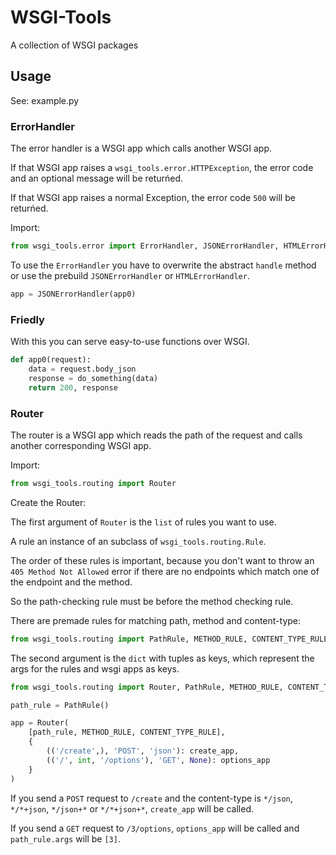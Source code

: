 # WSGI-Tools

A collection of WSGI packages

## Usage

See: example.py

### ErrorHandler

The error handler is a WSGI app which calls another WSGI app.

If that WSGI app raises a `wsgi_tools.error.HTTPException`, the error code and an optional message will be returńed.

If that WSGI app raises a normal Exception, the error code `500` will be returńed.

Import:

```python
from wsgi_tools.error import ErrorHandler, JSONErrorHandler, HTMLErrorHandler
```

To use the `ErrorHandler` you have to overwrite the abstract `handle` method or use the prebuild `JSONErrorHandler` or `HTMLErrorHandler`.

```python
app = JSONErrorHandler(app0)
```

### Friedly

With this you can serve easy-to-use functions over WSGI.

```python
def app0(request):
    data = request.body_json
    response = do_something(data)
    return 200, response
```

### Router

The router is a WSGI app which reads the path of the request and calls another corresponding WSGI app.

Import:

```python
from wsgi_tools.routing import Router
```

Create the Router:

The first argument of `Router` is the `list` of rules you want to use.

A rule an instance of an subclass of `wsgi_tools.routing.Rule`.

The order of these rules is important, because you don't want to throw an `405 Method Not Allowed` error if there are no endpoints which match one of the endpoint and the method.

So the path-checking rule must be before the method checking rule.

There are premade rules for matching path, method and content-type:

```python
from wsgi_tools.routing import PathRule, METHOD_RULE, CONTENT_TYPE_RULE
```

The second argument is the `dict` with tuples as keys, which represent the args for the rules and wsgi apps as keys.

```python
from wsgi_tools.routing import Router, PathRule, METHOD_RULE, CONTENT_TYPE_RULE

path_rule = PathRule()

app = Router(
    [path_rule, METHOD_RULE, CONTENT_TYPE_RULE],
    {
        (('/create',), 'POST', 'json'): create_app,
        (('/', int, '/options'), 'GET', None): options_app
    }
)
```

If you send a `POST` request to `/create` and the content-type is `*/json`, `*/*+json`, `*/json+*` or `*/*+json+*`, `create_app` will be called.

If you send a `GET` request to `/3/options`, `options_app` will be called and `path_rule.args` will be `[3]`.
